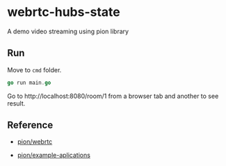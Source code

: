 # webrtc-hubs-state
A demo video streaming using pion library

## Run
Move to `cmd` folder.
```go
go run main.go
```
Go to http://localhost:8080/room/1 from a browser tab and another to see result.

## Reference
- [pion/webrtc](https://github.com/pion/webrtc)
+ [pion/example-aplications](https://github.com/pion/example-webrtc-applications)
